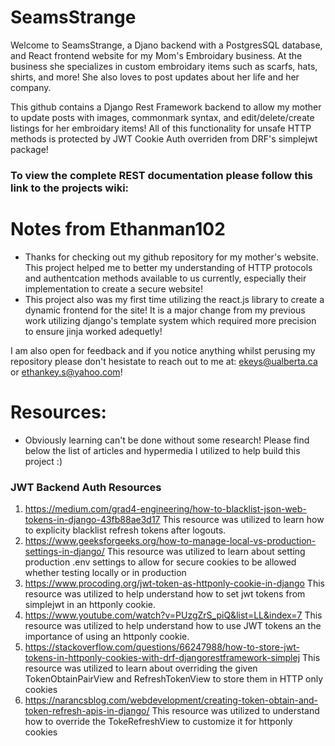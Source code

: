 # SeamsStrange
Welcome to SeamsStrange, a Djano backend with a PostgresSQL database, and React frontend website for my Mom's Embroidary business. At the business she specializes in custom embroidary items such as scarfs, hats, shirts, and more! She also loves to post updates about her life and her company.

This github contains a Django Rest Framework backend to allow my mother to update posts with images, commonmark syntax, and edit/delete/create listings for her embroidary items! All of this functionality for unsafe HTTP methods is protected by JWT Cookie Auth overriden from DRF's simplejwt package! 

### To view the complete REST documentation please follow this link to the projects wiki:

# Notes from Ethanman102
 - Thanks for checking out my github repository for my mother's website. This project helped me to better my understanding of HTTP protocols and authentcation methods available to us currently, especially their implementation to create a secure website!
 - This project also was my first time utilizing the react.js library to create a dynamic frontend for the site! It is a major change from my previous work utilizing django's template system which required more precision to ensure jinja worked adequetly!

I am also open for feedback and if you notice anything whilst perusing my repository please don't hesistate to reach out to me at: ekeys@ualberta.ca or ethankey.s@yahoo.com!

 # Resources:
 - Obviously learning can't be done without some research! Please find below the list of articles and hypermedia I utilized to help build this project :)

### JWT Backend Auth Resources
 1. https://medium.com/grad4-engineering/how-to-blacklist-json-web-tokens-in-django-43fb88ae3d17
    This resource was utilized to learn how to explicity blacklist refresh tokens after logouts.
2. https://www.geeksforgeeks.org/how-to-manage-local-vs-production-settings-in-django/ This resource was utilized to learn about setting production .env settings to allow for secure cookies to be allowed whether testing locally or in production
3. https://www.procoding.org/jwt-token-as-httponly-cookie-in-django This resource was utilized to help understand how to set jwt tokens from simplejwt in an httponly cookie.
4. https://www.youtube.com/watch?v=PUzgZrS_piQ&list=LL&index=7 This resource was utilized to help understand how to use JWT tokens an the importance of using an httponly cookie.
5. https://stackoverflow.com/questions/66247988/how-to-store-jwt-tokens-in-httponly-cookies-with-drf-djangorestframework-simplej This resource was utilized to learn about overriding the given TokenObtainPairView and RefreshTokenView to store them in HTTP only cookies
6. https://narancsblog.com/webdevelopment/creating-token-obtain-and-token-refresh-apis-in-django/ This resource was utilized to understand how to override the TokeRefreshView to customize it for httponly cookies
